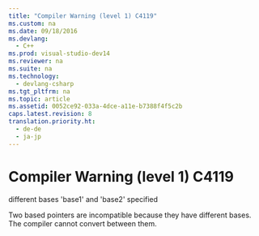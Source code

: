 ```yaml
---
title: "Compiler Warning (level 1) C4119"
ms.custom: na
ms.date: 09/18/2016
ms.devlang: 
  - C++
ms.prod: visual-studio-dev14
ms.reviewer: na
ms.suite: na
ms.technology: 
  - devlang-csharp
ms.tgt_pltfrm: na
ms.topic: article
ms.assetid: 0052ce92-033a-4dce-a11e-b7388f4f5c2b
caps.latest.revision: 8
translation.priority.ht: 
  - de-de
  - ja-jp
---
```

# Compiler Warning (level 1) C4119
different bases 'base1' and 'base2' specified  
  
 Two based pointers are incompatible because they have different bases. The compiler cannot convert between them.